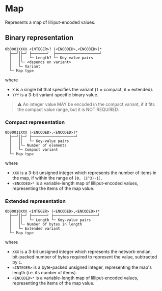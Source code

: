 # Map

Represents a map of lilliput-encoded values.

## Binary representation

```plain
0b0001XXXX <INTEGER>? (<ENCODED>,<ENCODED>)*
  ├──┘│├─┘ ├───────┘  ├────────────────────┘
  │   ││   └─ Length? └─ Key-value pairs
  │   │└─ <depends on variant>
  │   └─ Variant
  └─ Map type
```

where

- `X` is a single bit that specifies the variant (`1` = compact, `0` = extended).
- `YYY` is a 3-bit variant-specific binary value.

> ⚠️ An integer value MAY be encoded in the compact variant, if it fits the compact value range, but it is NOT REQUIRED.

### Compact representation

```plain
0b00011XXX (<ENCODED>,<ENCODED>)*
  ├──┘│├─┘ ├────────────────────┘
  │   ││   └─ Key-value pairs
  │   │└─ Number of elements
  │   └─ Compact variant
  └─ Map type
```

where

- `XXX` is a 3-bit unsigned integer which represents the number of items in the map, if within the range of `[0, (2^3)-1]`.
- `<ENCODED>*` is a variable-length map of lilliput-encoded values, representing the items of the map value.

### Extended representation

```plain
0b00010XXX <INTEGER> (<ENCODED>,<ENCODED>)*
  ├──┘│├─┘ ├───────┘ ├────────────────────┘
  │   ││   └─ Length └─ Key-value pairs
  │   │└─ Number of bytes in length
  │   └─ Extended variant
  └─ Map type
```

where

- `XXX` is a 3-bit unsigned integer which represents the network-endian, bit-packed number of bytes required to represent the value, subtracted by `1`.
- `<INTEGER>` is a byte-packed unsigned integer, representing the map's length (i.e. its number of items).
- `<ENCODED>*` is a variable-length map of lilliput-encoded values, representing the items of the map value.
